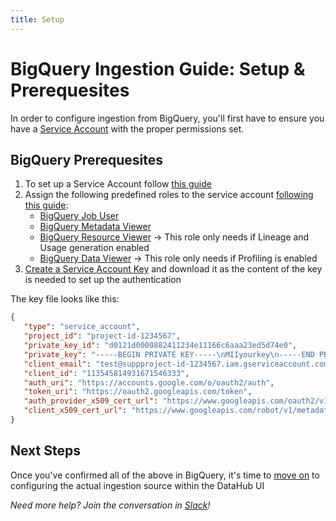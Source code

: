 ```yaml
---
title: Setup
---
```

# BigQuery Ingestion Guide: Setup & Prerequesites

In order to configure ingestion from BigQuery, you'll first have to ensure you have a [Service Account](https://cloud.google.com/iam/docs/creating-managing-service-accounts)
with the proper permissions set.

## BigQuery Prerequesites
1. To set up a Service Account follow [this guide](https://cloud.google.com/iam/docs/creating-managing-service-accounts)
2. Assign the following predefined roles to the service account [following this guide](https://cloud.google.com/iam/docs/manage-access-service-accounts): 
   - [BigQuery Job User](https://cloud.google.com/bigquery/docs/access-control#bigquery.jobUser)
   - [BigQuery Metadata Viewer](https://cloud.google.com/bigquery/docs/access-control#bigquery.metadataViewer)
   - [BigQuery Resource Viewer](https://cloud.google.com/bigquery/docs/access-control#bigquery.resourceViewer) -> This role only needs if Lineage and Usage generation enabled
   - [BigQuery Data Viewer](https://cloud.google.com/bigquery/docs/access-control#bigquery.dataViewer) -> This role only needs if Profiling is enabled
3. [Create a Service Account Key](https://cloud.google.com/iam/docs/creating-managing-service-account-keys) and download it as the content of the key is needed to set up the authentication

The key file looks like this:
```json
{
   "type": "service_account",
   "project_id": "project-id-1234567",
   "private_key_id": "d0121d0000882411234e11166c6aaa23ed5d74e0",
   "private_key": "-----BEGIN PRIVATE KEY-----\nMIIyourkey\n-----END PRIVATE KEY-----",
   "client_email": "test@suppproject-id-1234567.iam.gserviceaccount.com",
   "client_id": "113545814931671546333",
   "auth_uri": "https://accounts.google.com/o/oauth2/auth",
   "token_uri": "https://oauth2.googleapis.com/token",
   "auth_provider_x509_cert_url": "https://www.googleapis.com/oauth2/v1/certs",
   "client_x509_cert_url": "https://www.googleapis.com/robot/v1/metadata/x509/test%suppproject-id-1234567.iam.gserviceaccount.com"
}
```
## Next Steps
Once you've confirmed all of the above in BigQuery, it's time to [move on](Configuration.md) to configuring the actual ingestion source within the DataHub UI

*Need more help? Join the conversation in [Slack](http://slack.datahubproject.io)!*
